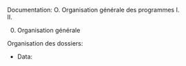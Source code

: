 Documentation:
O.  Organisation générale des programmes
I.  
II. 


0. Organisation générale

Organisation des dossiers: 
- Data: 